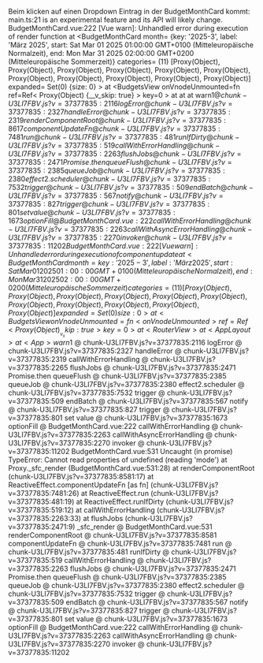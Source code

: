 Beim klicken auf einen Dropdown Eintrag in der BudgetMonthCard kommt:
main.ts:21 <Suspense> is an experimental feature and its API will likely change.
BudgetMonthCard.vue:222 [Vue warn]: Unhandled error during execution of render function
  at <BudgetMonthCard month= {key: '2025-3', label: 'März 2025', start: Sat Mar 01 2025 01:00:00 GMT+0100 (Mitteleuropäische Normalzeit), end: Mon Mar 31 2025 02:00:00 GMT+0200 (Mitteleuropäische Sommerzeit)} categories= (11) [Proxy(Object), Proxy(Object), Proxy(Object), Proxy(Object), Proxy(Object), Proxy(Object), Proxy(Object), Proxy(Object), Proxy(Object), Proxy(Object), Proxy(Object)] expanded= Set(0) {size: 0} >
  at <BudgetsView onVnodeUnmounted=fn<onVnodeUnmounted> ref=Ref< Proxy(Object) {__v_skip: true} > key=0 >
  at <RouterView>
  at <AppLayout>
  at <App>
warn$1 @ chunk-U3LI7FBV.js?v=37377835:2116
logError @ chunk-U3LI7FBV.js?v=37377835:2327
handleError @ chunk-U3LI7FBV.js?v=37377835:2319
renderComponentRoot @ chunk-U3LI7FBV.js?v=37377835:8617
componentUpdateFn @ chunk-U3LI7FBV.js?v=37377835:7481
run @ chunk-U3LI7FBV.js?v=37377835:481
runIfDirty @ chunk-U3LI7FBV.js?v=37377835:519
callWithErrorHandling @ chunk-U3LI7FBV.js?v=37377835:2263
flushJobs @ chunk-U3LI7FBV.js?v=37377835:2471
Promise.then
queueFlush @ chunk-U3LI7FBV.js?v=37377835:2385
queueJob @ chunk-U3LI7FBV.js?v=37377835:2380
effect2.scheduler @ chunk-U3LI7FBV.js?v=37377835:7532
trigger @ chunk-U3LI7FBV.js?v=37377835:509
endBatch @ chunk-U3LI7FBV.js?v=37377835:567
notify @ chunk-U3LI7FBV.js?v=37377835:827
trigger @ chunk-U3LI7FBV.js?v=37377835:801
set value @ chunk-U3LI7FBV.js?v=37377835:1673
optionFill @ BudgetMonthCard.vue:222
callWithErrorHandling @ chunk-U3LI7FBV.js?v=37377835:2263
callWithAsyncErrorHandling @ chunk-U3LI7FBV.js?v=37377835:2270
invoker @ chunk-U3LI7FBV.js?v=37377835:11202
BudgetMonthCard.vue:222 [Vue warn]: Unhandled error during execution of component update
  at <BudgetMonthCard month= {key: '2025-3', label: 'März 2025', start: Sat Mar 01 2025 01:00:00 GMT+0100 (Mitteleuropäische Normalzeit), end: Mon Mar 31 2025 02:00:00 GMT+0200 (Mitteleuropäische Sommerzeit)} categories= (11) [Proxy(Object), Proxy(Object), Proxy(Object), Proxy(Object), Proxy(Object), Proxy(Object), Proxy(Object), Proxy(Object), Proxy(Object), Proxy(Object), Proxy(Object)] expanded= Set(0) {size: 0} >
  at <BudgetsView onVnodeUnmounted=fn<onVnodeUnmounted> ref=Ref< Proxy(Object) {__v_skip: true} > key=0 >
  at <RouterView>
  at <AppLayout>
  at <App>
warn$1 @ chunk-U3LI7FBV.js?v=37377835:2116
logError @ chunk-U3LI7FBV.js?v=37377835:2327
handleError @ chunk-U3LI7FBV.js?v=37377835:2319
callWithErrorHandling @ chunk-U3LI7FBV.js?v=37377835:2265
flushJobs @ chunk-U3LI7FBV.js?v=37377835:2471
Promise.then
queueFlush @ chunk-U3LI7FBV.js?v=37377835:2385
queueJob @ chunk-U3LI7FBV.js?v=37377835:2380
effect2.scheduler @ chunk-U3LI7FBV.js?v=37377835:7532
trigger @ chunk-U3LI7FBV.js?v=37377835:509
endBatch @ chunk-U3LI7FBV.js?v=37377835:567
notify @ chunk-U3LI7FBV.js?v=37377835:827
trigger @ chunk-U3LI7FBV.js?v=37377835:801
set value @ chunk-U3LI7FBV.js?v=37377835:1673
optionFill @ BudgetMonthCard.vue:222
callWithErrorHandling @ chunk-U3LI7FBV.js?v=37377835:2263
callWithAsyncErrorHandling @ chunk-U3LI7FBV.js?v=37377835:2270
invoker @ chunk-U3LI7FBV.js?v=37377835:11202
BudgetMonthCard.vue:531 Uncaught (in promise) TypeError: Cannot read properties of undefined (reading 'mode')
    at Proxy._sfc_render (BudgetMonthCard.vue:531:28)
    at renderComponentRoot (chunk-U3LI7FBV.js?v=37377835:8581:17)
    at ReactiveEffect.componentUpdateFn [as fn] (chunk-U3LI7FBV.js?v=37377835:7481:26)
    at ReactiveEffect.run (chunk-U3LI7FBV.js?v=37377835:481:19)
    at ReactiveEffect.runIfDirty (chunk-U3LI7FBV.js?v=37377835:519:12)
    at callWithErrorHandling (chunk-U3LI7FBV.js?v=37377835:2263:33)
    at flushJobs (chunk-U3LI7FBV.js?v=37377835:2471:9)
_sfc_render @ BudgetMonthCard.vue:531
renderComponentRoot @ chunk-U3LI7FBV.js?v=37377835:8581
componentUpdateFn @ chunk-U3LI7FBV.js?v=37377835:7481
run @ chunk-U3LI7FBV.js?v=37377835:481
runIfDirty @ chunk-U3LI7FBV.js?v=37377835:519
callWithErrorHandling @ chunk-U3LI7FBV.js?v=37377835:2263
flushJobs @ chunk-U3LI7FBV.js?v=37377835:2471
Promise.then
queueFlush @ chunk-U3LI7FBV.js?v=37377835:2385
queueJob @ chunk-U3LI7FBV.js?v=37377835:2380
effect2.scheduler @ chunk-U3LI7FBV.js?v=37377835:7532
trigger @ chunk-U3LI7FBV.js?v=37377835:509
endBatch @ chunk-U3LI7FBV.js?v=37377835:567
notify @ chunk-U3LI7FBV.js?v=37377835:827
trigger @ chunk-U3LI7FBV.js?v=37377835:801
set value @ chunk-U3LI7FBV.js?v=37377835:1673
optionFill @ BudgetMonthCard.vue:222
callWithErrorHandling @ chunk-U3LI7FBV.js?v=37377835:2263
callWithAsyncErrorHandling @ chunk-U3LI7FBV.js?v=37377835:2270
invoker @ chunk-U3LI7FBV.js?v=37377835:11202
